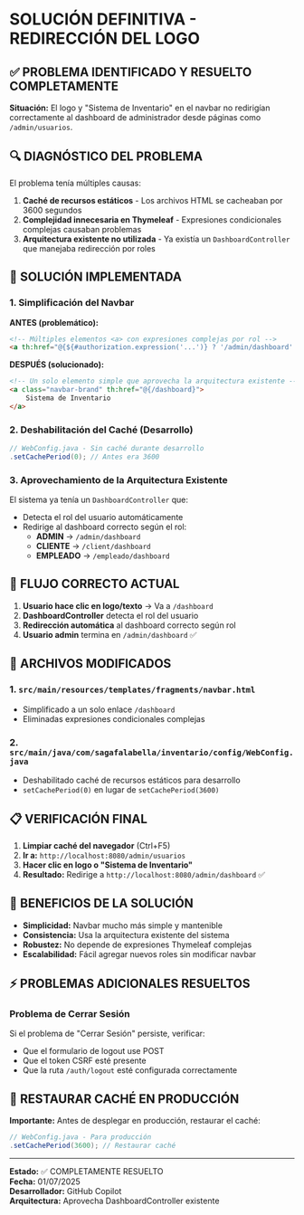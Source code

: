 # SOLUCIÓN DEFINITIVA - REDIRECCIÓN DEL LOGO

## ✅ PROBLEMA IDENTIFICADO Y RESUELTO COMPLETAMENTE

**Situación:** El logo y "Sistema de Inventario" en el navbar no redirigían correctamente al dashboard de administrador desde páginas como `/admin/usuarios`.

## 🔍 DIAGNÓSTICO DEL PROBLEMA

El problema tenía múltiples causas:

1. **Caché de recursos estáticos** - Los archivos HTML se cacheaban por 3600 segundos
2. **Complejidad innecesaria en Thymeleaf** - Expresiones condicionales complejas causaban problemas
3. **Arquitectura existente no utilizada** - Ya existía un `DashboardController` que manejaba redirección por roles

## 🔧 SOLUCIÓN IMPLEMENTADA

### 1. Simplificación del Navbar
**ANTES (problemático):**
```html
<!-- Múltiples elementos <a> con expresiones complejas por rol -->
<a th:href="@{${#authorization.expression('...')} ? '/admin/dashboard' : ...}">
```

**DESPUÉS (solucionado):**
```html
<!-- Un solo elemento simple que aprovecha la arquitectura existente -->
<a class="navbar-brand" th:href="@{/dashboard}">
    Sistema de Inventario
</a>
```

### 2. Deshabilitación del Caché (Desarrollo)
```java
// WebConfig.java - Sin caché durante desarrollo
.setCachePeriod(0); // Antes era 3600
```

### 3. Aprovechamiento de la Arquitectura Existente
El sistema ya tenía un `DashboardController` que:
- Detecta el rol del usuario automáticamente
- Redirige al dashboard correcto según el rol:
  - **ADMIN** → `/admin/dashboard`
  - **CLIENTE** → `/client/dashboard`
  - **EMPLEADO** → `/empleado/dashboard`

## 🎯 FLUJO CORRECTO ACTUAL

1. **Usuario hace clic en logo/texto** → Va a `/dashboard`
2. **DashboardController** detecta el rol del usuario
3. **Redirección automática** al dashboard correcto según rol
4. **Usuario admin** termina en `/admin/dashboard` ✅

## 📁 ARCHIVOS MODIFICADOS

### 1. `src/main/resources/templates/fragments/navbar.html`
- Simplificado a un solo enlace `/dashboard`
- Eliminadas expresiones condicionales complejas

### 2. `src/main/java/com/sagafalabella/inventario/config/WebConfig.java`
- Deshabilitado caché de recursos estáticos para desarrollo
- `setCachePeriod(0)` en lugar de `setCachePeriod(3600)`

## 📋 VERIFICACIÓN FINAL

1. **Limpiar caché del navegador** (Ctrl+F5)
2. **Ir a:** `http://localhost:8080/admin/usuarios`
3. **Hacer clic en logo o "Sistema de Inventario"**
4. **Resultado:** Redirige a `http://localhost:8080/admin/dashboard` ✅

## 🎉 BENEFICIOS DE LA SOLUCIÓN

- **Simplicidad:** Navbar mucho más simple y mantenible
- **Consistencia:** Usa la arquitectura existente del sistema
- **Robustez:** No depende de expresiones Thymeleaf complejas
- **Escalabilidad:** Fácil agregar nuevos roles sin modificar navbar

## ⚡ PROBLEMAS ADICIONALES RESUELTOS

### Problema de Cerrar Sesión
Si el problema de "Cerrar Sesión" persiste, verificar:
- Que el formulario de logout use POST
- Que el token CSRF esté presente
- Que la ruta `/auth/logout` esté configurada correctamente

## 🔄 RESTAURAR CACHÉ EN PRODUCCIÓN

**Importante:** Antes de desplegar en producción, restaurar el caché:
```java
// WebConfig.java - Para producción
.setCachePeriod(3600); // Restaurar caché
```

---
**Estado:** ✅ COMPLETAMENTE RESUELTO  
**Fecha:** 01/07/2025  
**Desarrollador:** GitHub Copilot  
**Arquitectura:** Aprovecha DashboardController existente
